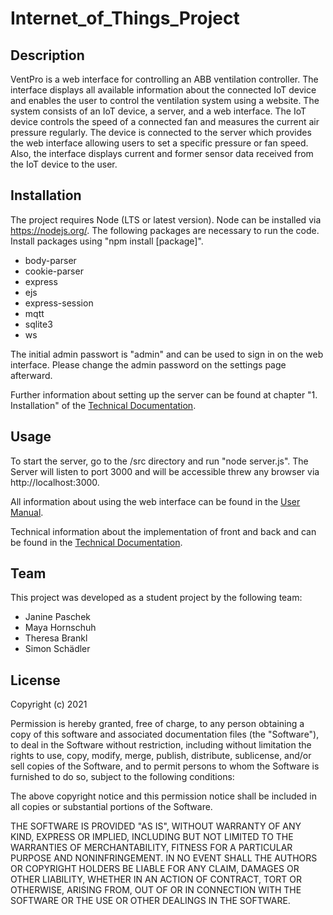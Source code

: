 # Internet_of_Things_Project


## Description

VentPro is a web interface for controlling an ABB ventilation controller. The interface displays all available information about the connected IoT device and enables the user to control the ventilation system using a website.
The system consists of an IoT device, a server, and a web interface. The IoT device controls the speed of a connected fan and measures the current air pressure regularly. The device is connected to the server which provides the web interface allowing users to set a specific pressure or fan speed. Also, the interface displays current and former sensor data received from the IoT device to the user.

## Installation

The project requires Node (LTS or latest version). Node can be installed via https://nodejs.org/.
The following packages are necessary to run the code. Install packages using "npm install [package]".
  - body-parser
  - cookie-parser
  - express
  - ejs
  - express-session
  - mqtt
  - sqlite3
  - ws  

The initial admin passwort is "admin" and can be used to sign in on the web interface. Please change the admin password on the settings page afterward.

Further information about setting up the server can be found at chapter "1. Installation" of the [Technical Documentation](https://github.com/sischae/VentPro/raw/main/doc/documentation/documentation.pdf).
  
## Usage

To start the server, go to the /src directory and run "node server.js". The Server will listen to port 3000 and will be accessible threw any browser via http://localhost:3000.

All information about using the web interface can be found in the [User Manual](https://github.com/sischae/VentPro/raw/main/doc/user_manual/user_manual.pdf).

Technical information about the implementation of front and back and can be found in the [Technical Documentation](https://github.com/sischae/VentPro/raw/main/doc/documentation/documentation.pdf).
  

## Team

This project was developed as a student project by the following team:

  - Janine Paschek
  - Maya Hornschuh
  - Theresa Brankl
  - Simon Schädler


## License

Copyright (c) 2021

Permission is hereby granted, free of charge, to any person obtaining a copy
of this software and associated documentation files (the "Software"), to deal
in the Software without restriction, including without limitation the rights
to use, copy, modify, merge, publish, distribute, sublicense, and/or sell
copies of the Software, and to permit persons to whom the Software is
furnished to do so, subject to the following conditions:

The above copyright notice and this permission notice shall be included in all
copies or substantial portions of the Software.

THE SOFTWARE IS PROVIDED "AS IS", WITHOUT WARRANTY OF ANY KIND, EXPRESS OR
IMPLIED, INCLUDING BUT NOT LIMITED TO THE WARRANTIES OF MERCHANTABILITY,
FITNESS FOR A PARTICULAR PURPOSE AND NONINFRINGEMENT. IN NO EVENT SHALL THE
AUTHORS OR COPYRIGHT HOLDERS BE LIABLE FOR ANY CLAIM, DAMAGES OR OTHER
LIABILITY, WHETHER IN AN ACTION OF CONTRACT, TORT OR OTHERWISE, ARISING FROM,
OUT OF OR IN CONNECTION WITH THE SOFTWARE OR THE USE OR OTHER DEALINGS IN THE
SOFTWARE.
